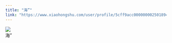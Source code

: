 ```yaml
---
title: "海”"
link: "https://www.xiaohongshu.com/user/profile/5cff9acc0000000025018949/"
---
```


<img src="http://sns-webpic-qc.xhscdn.com/202409111443/26ae975af27f3ba33316a4261ca87c3c/1040g008311o51gm10c005n7vjb69b2a9a4iadeg!nc_n_nwebp_mw_1" /><br />海”
